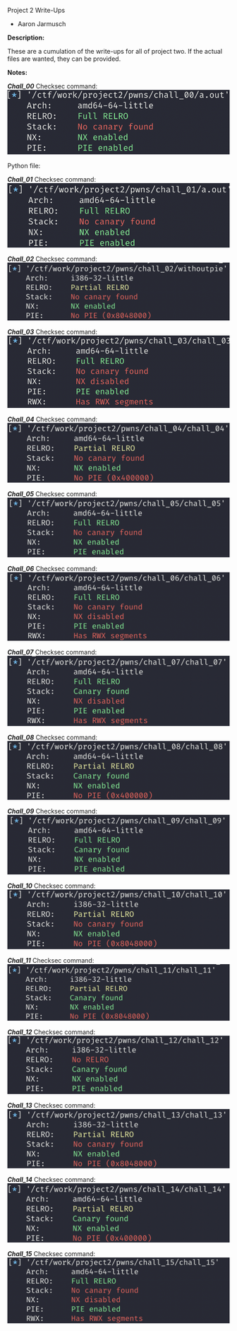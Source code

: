Project 2 Write-Ups
- Aaron Jarmusch

**Description:**

These are a cumulation of the write-ups for all of project two. If the actual files are wanted, they can be provided. 

**Notes:** 

***Chall_00***
Checksec command:
![Image 0](/images/0.png)

Python file:


***Chall_01***
Checksec command:
![Image 1](/images/1.png)



***Chall_02***
Checksec command:
![Image 2](/images/2.png)



***Chall_03***
Checksec command:
![Image 3](/images/3.png) 
 

***Chall_04***
Checksec command:
![Image 4](/images/4.png) 
 

***Chall_05***
Checksec command:
![Image 0](/images/5.png) 
 

***Chall_06***
Checksec command:
![Image 0](/images/6.png)


***Chall_07***
Checksec command:
![Image 0](/images/7.png)


***Chall_08***
Checksec command:
![Image 0](/images/8.png)


***Chall_09***
Checksec command:
![Image 0](/images/9.png)


***Chall_10***
Checksec command:
![Image 0](/images/10.png)


***Chall_11***
Checksec command:
![Image 0](/images/11.png)


***Chall_12***
Checksec command:
![Image 0](/images/12.png)


***Chall_13***
Checksec command:
![Image 0](/images/13.png)


***Chall_14***
Checksec command:
![Image 0](/images/14.png)


***Chall_15*** 
Checksec command:
![Image 0](/images/15.png)

